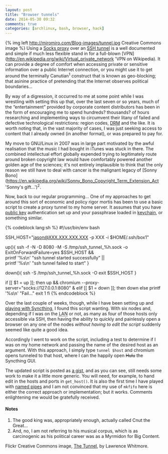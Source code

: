 ```yaml
---
layout: post
title: "Browser tunnels"
date: 2014-05-30 09:32
comments: true
categories: [archlinux, bash, browser, hack] 
---
```

{% img left http://miromiro.com/Blog-images/tunnel.jpg Creative Commons image %}
Using a 
[Socks proxy](http://en.wikipedia.org/wiki/SOCKS 'Wikipedia article') over an 
[SSH tunnel](http://en.wikipedia.org/wiki/Tunneling_protocol#Secure_shell_tunneling 'Wikipedia entry') 
is a well documented and simple if much less flexible stand in for a full-blown
[VPN](http://en.wikipedia.org/wiki/Virtual_private_network 'VPN on Wikipedia). It
can provide a degree of comfort when accessing private or sensitive information
over a public Internet connection, or you might use it to get around the
terminally Canutian<sup>1</sup> construct that is known as geo-blocking; that
asinine practice of pretending that the Internet observes political boundaries…

By way of a digression, it occurred to me at some point while I was wrestling
with setting this up that, over the last seven or so years, much of the
“entertainment” provided by corporate content distributors has been in the form
of encouraging me to spend hundreds? thousands? of hours researching and
implementing ways to circumvent their litany of failed and defective 
technological restrictions: region codes, 
[DRM](http://www.defectivebydesign.org/what_is_drm_digital_restrictions_management 'Defective by Design')
and the like. It is worth noting that, in the vast majority of cases, I was
just seeking access to content that I already owned (in another format), or was
prepared to pay for.

My move to GNU/Linux in 2007 was in large part motivated by the awful
realisation that the music I had bought in iTunes was stuck in there. The
combined intellectual effort globally expended trying to legitimately route
around broken copyright law would have comfortably powered another golden age
of the sciences; it's not entirely implausible to think that the only reason we
still have to deal with cancer is the malignant legacy of
[Sonny Bono](https://en.wikipedia.org/wiki/Sonny_Bono_Copyright_Term_Extension_Act 'Sonny's gift…')<sup>2</sup>.

Now, back to our regular programming… One of my approaches to get around this
sort of economic and policy rigor mortis has been to use a basic script to
create a proxy tunnel to my home server. It assumes that you have 
[public key](http://en.wikipedia.org/wiki/Public-key_cryptography 'Wikipedia, again') 
authentication set up and your passphrase loaded in 
[keychain](https://wiki.archlinux.org/index.php/SSH_Keys#Keychain 'Arch wiki, for a change'), 
or something similar. 

{% codeblock lang:sh %}
#!/usr/bin/env bash

SSH_HOST="jason@XXX.XXX.XXX.XXX -p XXX -i $HOME/.ssh/box1"

up(){
    ssh -f -N -D 8080 -M -S /tmp/ssh_tunnel_%h.sock -o ExitOnForwardFailure=yes $SSH_HOST && \
    printf '%s\n' "ssh tunnel started successfully" || \
    printf '%s\n' "ssh tunnel failed to start"
}

down(){
    ssh -S /tmp/ssh_tunnel_%h.sock -O exit $SSH_HOST
}

if [[ $1 = up ]]; then
    up && chromium --proxy-server="socks://127.0.0.1:8080" &
elif [[ $1 = down ]]; then
    down
else
    printf '%s\n' "Fail…"
    exit 1
fi
{% endcodeblock %}

Over the last couple of weeks, though, while I have been setting up and 
[playing with Syncthing](http://jasonwryan.com/blog/2014/05/10/syncthing/ 'Post on Syncthing'),
I found this script wanting. With six nodes and, depending if I was on the 
<acronym title="Local Area Network">LAN</acronym> or not, as many as four of those
hosts only accessible via SSH, then having the ability to quickly and painlessly
open a browser on any one of the nodes *without having to edit the script*
suddenly seemed like quite a good idea.

Accordingly I went to work on the script, including a test to determine if I
was on my home network and passing the name of the desired host as an 
argument. With this approach, I simply type `tunnel $host` and chromium
opens tunneled to that host, where I can the happily open 
<strike>Hulu</strike> the Syncthing GUI.

The updated script is posted as 
[a gist](https://gist.github.com/jasonwryan/715a4f3fcb55e995de0d 'On Github'), 
and as you can see, still needs some work to make it a little more generic.
You will need, for example, to hand edit in the hosts and ports in 
`get_host()`. It is also the first time I have played with 
[named pipes](http://mywiki.wooledge.org/BashGuide/InputAndOutput#Pipes 'Wooledge wiki')
and I am not convinced that my use of `mkfifo` here is either the correct
approach or implementation; but it works. Comments enlightening me would
be gratefully received.

#### Notes
1. The good king was, appropriately enough, actually called Cnut the Great…
2. And, no, I am not referring to his musical corpus, which is as carcinogenic as his 
political career was as a Myrmidon for Big Content.

Flickr Creative Commons image, [The Tunnel](https://www.flickr.com/photos/lawrence_evil/113733779/),
by Lawrence Whitmore.
